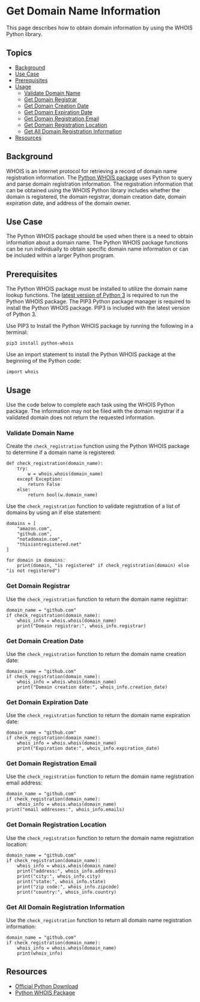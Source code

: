 # Get Domain Name Information

This page describes how to obtain domain information by using the WHOIS Python library.

## Topics

- [Background](#background)
- [Use Case](#use-case)
- [Prerequisites](#prerequisites)
- [Usage](#usage)
  - [Validate Domain Name](#validate-domain-name)
  - [Get Domain Registrar](#get-domain-registrar)
  - [Get Domain Creation Date](#get-domain-creation-date)
  - [Get Domain Expiration Date](#get-domain-expiration-date)
  - [Get Domain Registration Email](#get-domain-registration-email)
  - [Get Domain Registration Location](#get-domain-registration-location)
  - [Get All Domain Registration Information](#get-all-domain-registration-information)
- [Resources](#resources)

## Background

WHOIS is an Internet protocol for retrieving a record of domain name registration information. The [Python WHOIS package](https://pypi.org/project/python-whois/) uses Python to query and parse domain registration information. The registration information that can be obtained using the WHOIS Python library includes whether the domain is registered, the domain registrar, domain creation date, domain expiration date, and address of the domain owner.

## Use Case

The Python WHOIS package should be used when there is a need to obtain information about a domain name. The Python WHOIS package functions can be run individually to obtain specific domain name information or can be included within a larger Python program.

## Prerequisites

The Python WHOIS package must be installed to utilize the domain name lookup functions. The [latest version of Python 3](https://www.python.org/downloads/) is required to run the Python WHOIS package. The PIP3 Python package manager is required to install the Python WHOIS package. PIP3 is included with the latest version of Python 3.

Use PIP3 to Install the Python WHOIS package by running the following in a terminal:
```
pip3 install python-whois
```

Use an import statement to install the Python WHOIS package at the beginning of the Python code:
```
import whois
```

## Usage

Use the code below to complete each task using the WHOIS Python package. The information may not be filed with the domain registrar if a validated domain does not return the requested information.

### Validate Domain Name

Create the `check_registration` function using the Python WHOIS package to determine if a domain name is registered:
```
def check_registration(domain_name):
    try:
        w = whois.whois(domain_name)
    except Exception:
        return False
    else:
        return bool(w.domain_name)
```

Use the `check_registration` function to validate registration of a list of domains by using an if else statement:
```
domains = [
    "amazon.com",
    "github.com",
    "notadomain.com",
    "thisisntregistered.net"
]

for domain in domains:
    print(domain, "is registered" if check_registration(domain) else "is not registered")
```

### Get Domain Registrar

Use the `check_registration` function to return the domain name registrar:

```
domain_name = "github.com"
if check_registration(domain_name):
    whois_info = whois.whois(domain_name)
    print("Domain registrar:", whois_info.registrar)
```

### Get Domain Creation Date

Use the `check_registration` function to return the domain name creation date:
```
domain_name = "github.com"
if check_registration(domain_name):
    whois_info = whois.whois(domain_name)
    print("Domain creation date:", whois_info.creation_date)
```

### Get Domain Expiration Date

Use the `check_registration` function to return the domain name expiration date:

```
domain_name = "github.com"
if check_registration(domain_name):
    whois_info = whois.whois(domain_name)
    print("Expiration date:", whois_info.expiration_date)
```

### Get Domain Registration Email

Use the `check_registration` function to return the domain name registration email address:

```
domain_name = "github.com"
if check_registration(domain_name):
    whois_info = whois.whois(domain_name)
print("email addresses:", whois_info.emails)
```

### Get Domain Registration Location

Use the `check_registration` function to return the domain name registration location:

```
domain_name = "github.com"
if check_registration(domain_name):
    whois_info = whois.whois(domain_name)
    print("address:", whois_info.address)
    print("city:", whois_info.city)
    print("state:", whois_info.state)
    print("zip code:", whois_info.zipcode)
    print("country:", whois_info.country)
```

### Get All Domain Registration Information

Use the `check_registration` function to return all domain name registration information:

```
domain_name = "github.com"
if check_registration(domain_name):
    whois_info = whois.whois(domain_name)
    print(whois_info)
```

## Resources
- [Official Python Download](https://www.python.org/downloads/)
- [Python WHOIS Package](https://pypi.org/project/python-whois/)